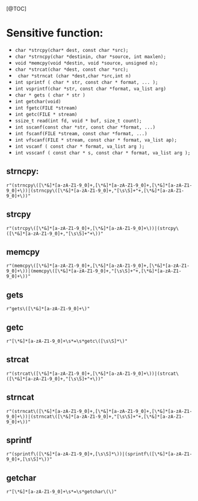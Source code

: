 
[@TOC]
# Sensitive function:

- `char *strcpy(char* dest, const char *src);`
- `char *strncpy(char *destinin, char *source, int maxlen);`
- `void *memcpy(void *destin, void *source, unsigned n);`
- `char *strcat(char *dest, const char *src);`
- ` char *strncat (char *dest,char *src,int n)`
- `int sprintf ( char * str, const char * format, ... );`
- `int vsprintf(char *str, const char *format, va_list arg) `
- `char * gets ( char * str )`
- `int getchar(void)`
- `int fgetc(FILE *stream)`
- `int getc(FILE * stream)`
- `ssize_t read(int fd, void * buf, size_t count); `
- `int sscanf(const char *str, const char *format, ...) `
- `int fscanf(FILE *stream, const char *format, ...)`
- `int vfscanf(FILE * stream, const char * format, va_list ap);`
- `int vscanf ( const char * format, va_list arg );`
- `int vsscanf ( const char * s, const char * format, va_list arg );`

## strncpy:
```
r"(strncpy\([\*&]*[a-zA-Z1-9_0]+,[\*&]*[a-zA-Z1-9_0]+,[\*&]*[a-zA-Z1-9_0]+\))|(strncpy\([\*&]*[a-zA-Z1-9_0]+,"[\s\S]+"+,[\*&]*[a-zA-Z1-9_0]+\))"
```
## strcpy
```
r"(strcpy\([\*&]*[a-zA-Z1-9_0]+,[\*&]*[a-zA-Z1-9_0]+\))|(strcpy\([\*&]*[a-zA-Z1-9_0]+,"[\s\S]+"+\))"
```
## memcpy
```
r"(memcpy\([\*&]*[a-zA-Z1-9_0]+,[\*&]*[a-zA-Z1-9_0]+,[\*&]*[a-zA-Z1-9_0]+\))|(memcpy\([\*&]*[a-zA-Z1-9_0]+,"[\s\S]+"+,[\*&]*[a-zA-Z1-9_0]+\))"
```


## gets
```
r"gets\([\*&]*[a-zA-Z1-9_0]+\)"
```
## getc
```
r"[\*&]*[a-zA-Z1-9_0]+\s*=\s*getc\([\s\S]*\)"
```
## strcat
```
r"(strcat\([\*&]*[a-zA-Z1-9_0]+,[\*&]*[a-zA-Z1-9_0]+\))|(strcat\([\*&]*[a-zA-Z1-9_0]+,"[\s\S]+"+\))"
```
## strncat
```
r"(strncat\([\*&]*[a-zA-Z1-9_0]+,[\*&]*[a-zA-Z1-9_0]+,[\*&]*[a-zA-Z1-9_0]+\))|(strncat\([\*&]*[a-zA-Z1-9_0]+,"[\s\S]+"+,[\*&]*[a-zA-Z1-9_0]+\))"
```
## sprintf
```
r"(sprintf\([\*&]*[a-zA-Z1-9_0]+,[\s\S]*\))|(sprintf\([\*&]*[a-zA-Z1-9_0]+,[\s\S]*\))"
```
## getchar
```
r"[\*&]*[a-zA-Z1-9_0]+\s*=\s*getchar\(\)"
```